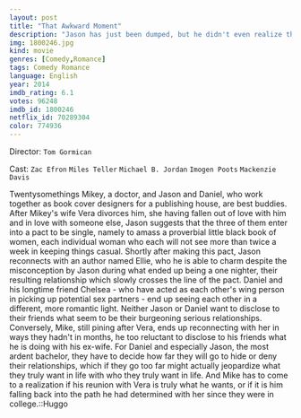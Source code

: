 ```yaml
---
layout: post
title: "That Awkward Moment"
description: "Jason has just been dumped, but he didn't even realize they were going out. Meanwhile, Mikey's wife has just asked him for a divorce, and perpetually single Daniel is still single. The three best friends are determined to stay single together and just have fun. But then Jason meets Ellie who just might be perfect for him, Daniel starts to realize that his gal pal Chelsea might be perfect for him, and Mikey has always thought that his wife was perfect for him. The boys are going to have.."
img: 1800246.jpg
kind: movie
genres: [Comedy,Romance]
tags: Comedy Romance 
language: English
year: 2014
imdb_rating: 6.1
votes: 96248
imdb_id: 1800246
netflix_id: 70289304
color: 774936
---
```

Director: `Tom Gormican`  

Cast: `Zac Efron` `Miles Teller` `Michael B. Jordan` `Imogen Poots` `Mackenzie Davis` 

Twentysomethings Mikey, a doctor, and Jason and Daniel, who work together as book cover designers for a publishing house, are best buddies. After Mikey's wife Vera divorces him, she having fallen out of love with him and in love with someone else, Jason suggests that the three of them enter into a pact to be single, namely to amass a proverbial little black book of women, each individual woman who each will not see more than twice a week in keeping things casual. Shortly after making this pact, Jason reconnects with an author named Ellie, who he is able to charm despite the misconception by Jason during what ended up being a one nighter, their resulting relationship which slowly crosses the line of the pact. Daniel and his longtime friend Chelsea - who have acted as each other's wing person in picking up potential sex partners - end up seeing each other in a different, more romantic light. Neither Jason or Daniel want to disclose to their friends what seem to be their burgeoning serious relationships. Conversely, Mike, still pining after Vera, ends up reconnecting with her in ways they hadn't in months, he too reluctant to disclose to his friends what he is doing with his ex-wife. For Daniel and especially Jason, the most ardent bachelor, they have to decide how far they will go to hide or deny their relationships, which if they go too far might actually jeopardize what they truly want in life with who they truly want in life. And Mike has to come to a realization if his reunion with Vera is truly what he wants, or if it is him falling back into the path he had determined with her since they were in college.::Huggo